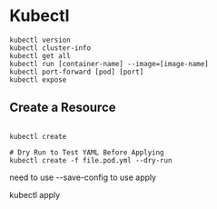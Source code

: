 # Kubectl

```
kubectl version
kubectl cluster-info
kubectl get all
kubectl run [container-name] --image=[image-name]
kubectl port-forward [pod] [port]
kubectl expose
```

## Create a Resource
```

kubectl create

# Dry Run to Test YAML Before Applying
kubectl create -f file.pod.yml --dry-run
```
need to use --save-config to use apply


kubectl apply

